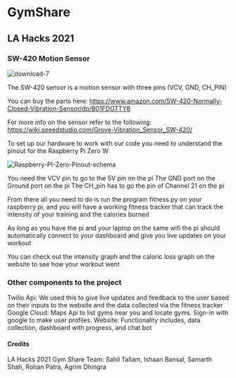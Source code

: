 # GymShare
## LA Hacks 2021
### SW-420 Motion Sensor
![download-7](https://user-images.githubusercontent.com/35862574/112741863-1354c900-8f3e-11eb-9e6a-cb56bc23d162.jpg)

The SW-420 sensor is a motion sensor with three pins (VCV, GND, CH_PIN)

You can buy the parts here: https://www.amazon.com/SW-420-Normally-Closed-Vibration-Sensor/dp/B01FDGTTY8

For more info on the sensor refer to the following: https://wiki.seeedstudio.com/Grove-Vibration_Sensor_SW-420/

To set up our hardware to work with our code you need to understand the pinout for the Raspberry Pi Zero W

![Raspberry-PI-Zero-Pinout-schema](https://user-images.githubusercontent.com/35862574/112744286-9896a880-8f53-11eb-98f8-9ddfec1b05ec.jpeg)

You need the VCV pin to go to the 5V pin on the pi
The GND port on the Ground port on the pi
The CH_pin has to go the pin of Channel 21 on the pi


From there all you need to do is run the program fitness.py on your raspberry pi, and you will have a working fitness tracker that can track the intensity of your training and the calories burned

As long as you have the pi and your laptop on the same wifi the pi should automatically connect to your dashboard and give you live updates on your workout

You can check out the intensity graph and the caloric loss graph on the website to see how your workout went

### Other components to the project

Twilio Api: We used this to give live updates and feedback to the user based on their inputs to the website and the data collected via the fitness tracker
Google Cloud: Maps Api to list gyms near you and locate gyms. Sign-in with google to make user profiles. 
Website: Functionality includes, data collection, dashboard with progress, and chat bot

 
 #### Credits
 LA Hacks 2021
 Gym Share
 Team: Sahil Tallam, Ishaan Bansal, Samarth Shah, Rohan Patra, Agrim Dhingra 
